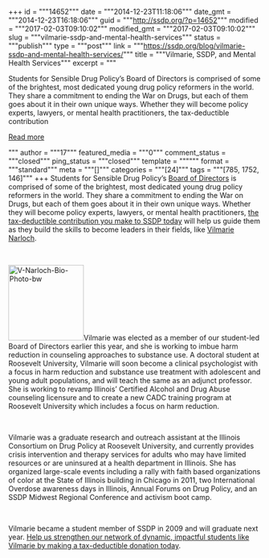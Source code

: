 +++
id = """14652"""
date = """2014-12-23T11:18:06"""
date_gmt = """2014-12-23T16:18:06"""
guid = """http://ssdp.org/?p=14652"""
modified = """2017-02-03T09:10:02"""
modified_gmt = """2017-02-03T09:10:02"""
slug = """vilmarie-ssdp-and-mental-health-services"""
status = """publish"""
type = """post"""
link = """https://ssdp.org/blog/vilmarie-ssdp-and-mental-health-services/"""
title = """Vilmarie, SSDP, and Mental Health Services"""
excerpt = """<p>Students for Sensible Drug Policy&#8217;s Board of Directors is comprised of some of the brightest, most dedicated young drug policy reformers in the world. They share a commitment to ending the War on Drugs, but each of them goes about it in their own unique ways. Whether they will become policy experts, lawyers, or mental health practitioners, the tax-deductible contribution</p>
<div class="h10"></div>
<p><a class="more-link2 flat" href="https://ssdp.org/blog/vilmarie-ssdp-and-mental-health-services/">Read more</a></p>
"""
author = """17"""
featured_media = """0"""
comment_status = """closed"""
ping_status = """closed"""
template = """"""
format = """standard"""
meta = """[]"""
categories = """[24]"""
tags = """[785, 1752, 146]"""
+++
Students for Sensible Drug Policy&#8217;s <a title="Board of Directors" href="http://ssdp.org/about/board/">Board of Directors</a> is comprised of some of the brightest, most dedicated young drug policy reformers in the world. They share a commitment to ending the War on Drugs, but each of them goes about it in their own unique ways. Whether they will become policy experts, lawyers, or mental health practitioners, <a title="Donate" href="http://ssdp.org/donate/">the tax-deductible contribution you make to SSDP today</a> will help us guide them as they build the skills to become leaders in their fields, like <a title="Vilmarie Narloch" href="http://ssdp.org/about/board/vilmarie-narloch/">Vilmarie Narloch</a>.

&nbsp;

<img class="alignleft size-thumbnail wp-image-14654" src="http://ssdp.org/assets/V-Narloch-Bio-Photo-bw-150x150.jpg" alt="V-Narloch-Bio-Photo-bw" width="150" height="150" />Vilmarie was elected as a member of our student-led Board of Directors earlier this year, and she is working to imbue harm reduction in counseling approaches to substance use. A doctoral student at Roosevelt University, Vilmarie will soon become a clinical psychologist with a focus in harm reduction and substance use treatment with adolescent and young adult populations, and will teach the same as an adjunct professor. She is working to revamp Illinois&#8217; Certified Alcohol and Drug Abuse counseling licensure and to create a new CADC training program at Roosevelt University which includes a focus on harm reduction.

&nbsp;

Vilmarie was a graduate research and outreach assistant at the Illinois Consortium on Drug Policy at Roosevelt University, and currently provides crisis intervention and therapy services for adults who may have limited resources or are uninsured at a health department in Illinois. She has organized large-scale events including a rally with faith based organizations of color at the State of Illinois building in Chicago in 2011, two International Overdose awareness days in Illinois, Annual Forums on Drug Policy, and an SSDP Midwest Regional Conference and activism boot camp.

&nbsp;

Vilmarie became a student member of SSDP in 2009 and will graduate next year. <a title="Donate" href="http://ssdp.org/donate/">Help us strengthen our network of dynamic, impactful students like Vilmarie by making a tax-deductible donation today</a>.
